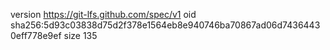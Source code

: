 version https://git-lfs.github.com/spec/v1
oid sha256:5d93c03838d75d2f378e1564eb8e940746ba70867ad06d74364430eff778e9ef
size 135

